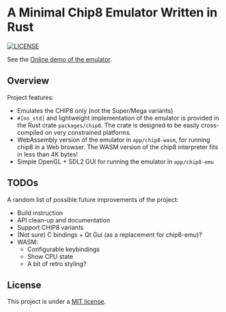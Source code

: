 # A Minimal Chip8 Emulator Written in Rust

[![LICENSE](https://img.shields.io/badge/license-MIT-blue.svg)](LICENSE.txt)

See the [Online demo of the emulator](https://thomashk0.github.io/chip8-rs-demo/).

## Overview

Project features:

* Emulates the CHIP8 only (not the Super/Mega variants)
* `#[no_std]` and lightweight implementation of the emulator is provided in the Rust crate `packages/chip8`. The crate is designed to be easily cross-compiled on very constrained platforms.
* WebAssembly version of the emulator in `app/chip8-wasm`, for running chip8 in a Web browser. The WASM version of the chip8 interpreter fits in less than 4K bytes!
* Simple OpenGL + SDL2 GUI for running the emulator in `app/chip8-emu`

## TODOs

A random list of possible future improvements of the project:

* Build instruction
* API clean-up and documentation
* Support CHIP8 variants
* (Not sure) C bindings + Qt Gui (as a replacement for chip8-emu)?
* WASM:
    * Configurable keybindings
    * Show CPU state
    * A bit of retro styling?

## License

This project is under a [MIT license](./LICENSE.txt).